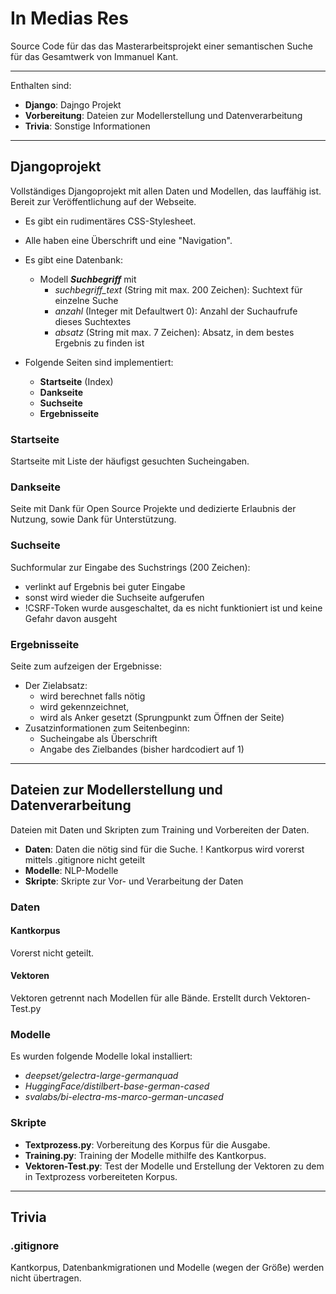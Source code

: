 # In Medias Res
Source Code für das das Masterarbeitsprojekt einer semantischen Suche für das Gesamtwerk von Immanuel Kant.

---

Enthalten sind:

- **Django**: Dajngo Projekt
- **Vorbereitung**: Dateien zur Modellerstellung und Datenverarbeitung
- **Trivia**: Sonstige Informationen

---

## Djangoprojekt

Vollständiges Djangoprojekt mit allen Daten und Modellen, das lauffähig ist. Bereit zur Veröffentlichung auf der Webseite. 
- Es gibt ein rudimentäres CSS-Stylesheet.
- Alle haben eine Überschrift und eine "Navigation". 

- Es gibt eine Datenbank:
    - Modell ***Suchbegriff*** mit
        - *suchbegriff_text* (String mit max. 200 Zeichen): Suchtext für einzelne Suche
        - *anzahl* (Integer mit Defaultwert 0): Anzahl der Suchaufrufe dieses Suchtextes
        - *absatz* (String mit max. 7 Zeichen): Absatz, in dem bestes Ergebnis zu finden ist

- Folgende Seiten sind implementiert:
    - **Startseite** (Index)
    - **Dankseite**
    - **Suchseite**
    - **Ergebnisseite**

### Startseite

Startseite mit Liste der häufigst gesuchten Sucheingaben.

### Dankseite

Seite mit Dank für Open Source Projekte und dedizierte Erlaubnis der Nutzung, sowie Dank für Unterstützung.

### Suchseite

Suchformular zur Eingabe des Suchstrings (200 Zeichen):
- verlinkt auf Ergebnis bei guter Eingabe
- sonst wird wieder die Suchseite aufgerufen
- !CSRF-Token wurde ausgeschaltet, da es nicht funktioniert ist und keine Gefahr davon ausgeht

### Ergebnisseite

Seite zum aufzeigen der Ergebnisse:
- Der Zielabsatz:
    - wird berechnet falls nötig
    - wird gekennzeichnet, 
    - wird als Anker gesetzt (Sprungpunkt zum Öffnen der Seite)
- Zusatzinformationen zum Seitenbeginn:
    - Sucheingabe als Überschrift
    - Angabe des Zielbandes (bisher hardcodiert auf 1)

---

## Dateien zur Modellerstellung und Datenverarbeitung

Dateien mit Daten und Skripten zum Training und Vorbereiten der Daten.

- **Daten**: Daten die nötig sind für die Suche. ! Kantkorpus wird vorerst mittels .gitignore nicht geteilt
- **Modelle**: NLP-Modelle
- **Skripte**: Skripte zur Vor- und Verarbeitung der Daten


### Daten

#### Kantkorpus

Vorerst nicht geteilt.

#### Vektoren

Vektoren getrennt nach Modellen für alle Bände. Erstellt durch Vektoren-Test.py

### Modelle

Es wurden folgende Modelle lokal installiert:
- *deepset/gelectra-large-germanquad*
- *HuggingFace/distilbert-base-german-cased*
- *svalabs/bi-electra-ms-marco-german-uncased*

### Skripte

- **Textprozess.py**: Vorbereitung des Korpus für die Ausgabe.
- **Training.py**: Training der Modelle mithilfe des Kantkorpus.
- **Vektoren-Test.py**: Test der Modelle und Erstellung der Vektoren zu dem in Textprozess vorbereiteten Korpus.

---

## Trivia

### .gitignore

Kantkorpus, Datenbankmigrationen und Modelle (wegen der Größe) werden nicht übertragen.
